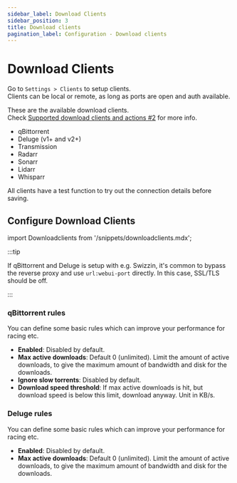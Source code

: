 ```yaml
---
sidebar_label: Download Clients
sidebar_position: 3
title: Download clients
pagination_label: Configuration - Download clients
---
```


# Download Clients

Go to `Settings > Clients` to setup clients.  
Clients can be local or remote, as long as ports are open and auth available.

These are the available download clients.  
Check [Supported download clients and actions #2](https://github.com/autobrr/autobrr/issues/2) for more info.

- qBittorrent
- Deluge (v1+ and v2+)
- Transmission
- Radarr
- Sonarr
- Lidarr
- Whisparr

All clients have a test function to try out the connection details before saving.

## Configure Download Clients

import Downloadclients from '/snippets/downloadclients.mdx';

<Downloadclients/>

:::tip

If qBittorrent and Deluge is setup with e.g. Swizzin, it's common to bypass the reverse proxy and use `url:webui-port` directly. In this case, SSL/TLS should be off.

:::

### qBittorrent rules

You can define some basic rules which can improve your performance for racing etc.

- **Enabled**: Disabled by default.
- **Max active downloads**: Default 0 (unlimited). Limit the amount of active downloads, to give the maximum amount of bandwidth and disk for the downloads.
- **Ignore slow torrents**: Disabled by default.
- **Download speed threshold**: If max active downloads is hit, but download speed is below this limit, download anyway. Unit in KB/s.

### Deluge rules

You can define some basic rules which can improve your performance for racing etc.

- **Enabled**: Disabled by default.
- **Max active downloads**: Default 0 (unlimited). Limit the amount of active downloads, to give the maximum amount of bandwidth and disk for the downloads.
